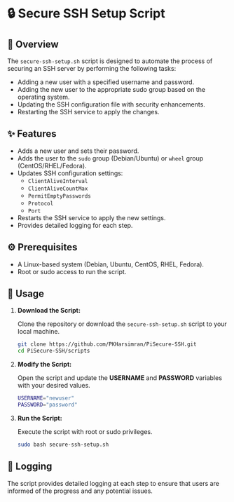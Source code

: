 # 🔒 Secure SSH Setup Script

## 📖 Overview

The `secure-ssh-setup.sh` script is designed to automate the process of securing an SSH server by performing the following tasks:
- Adding a new user with a specified username and password.
- Adding the new user to the appropriate sudo group based on the operating system.
- Updating the SSH configuration file with security enhancements.
- Restarting the SSH service to apply the changes.

## ✨ Features

- Adds a new user and sets their password.
- Adds the user to the `sudo` group (Debian/Ubuntu) or `wheel` group (CentOS/RHEL/Fedora).
- Updates SSH configuration settings:
  - `ClientAliveInterval`
  - `ClientAliveCountMax`
  - `PermitEmptyPasswords`
  - `Protocol`
  - `Port`
- Restarts the SSH service to apply the new settings.
- Provides detailed logging for each step.

## ⚙️ Prerequisites

- A Linux-based system (Debian, Ubuntu, CentOS, RHEL, Fedora).
- Root or sudo access to run the script.

## 🚀 Usage

1. **Download the Script:**

   Clone the repository or download the `secure-ssh-setup.sh` script to your local machine.

   ```sh
   git clone https://github.com/PKHarsimran/PiSecure-SSH.git
   cd PiSecure-SSH/scripts
   ```

2. **Modify the Script:**

   Open the script and update the **USERNAME** and **PASSWORD** variables with your desired values.

   ```sh
   USERNAME="newuser"
   PASSWORD="password"
   ```

3. **Run the Script:**

   Execute the script with root or sudo privileges.
   
   ```sh
   sudo bash secure-ssh-setup.sh
   ```

## 📜 Logging

The script provides detailed logging at each step to ensure that users are informed of the progress and any potential issues.

